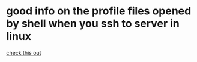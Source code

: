 # good info on the profile files opened by shell when you ssh to server in linux  

[check this out](https://unix.stackexchange.com/questions/3052/is-there-a-bashrc-equivalent-file-read-by-all-shells)

